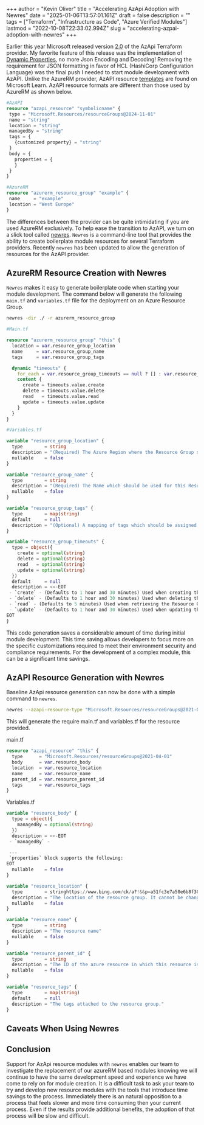 +++
author = "Kevin Oliver"
title = "Accelerating AzApi Adoption with Newres"
date = "2025-01-06T13:57:01.161Z"
draft = false
description = ""
tags = ["Terraform", "Infrastructure as Code", "Azure Verified Modules"]
lastmod = "2022-10-08T22:33:02.994Z"
slug = "accelerating-azpai-adoption-with-newres"
+++


 Earlier this year Microsoft released version [2.0](https://techcommunity.microsoft.com/blog/azuretoolsblog/announcing-azapi-2-0/4275733) of the AzApi Terraform provider. My favorite feature of this release was the implementation of [Dynamic Properties](https://techcommunity.microsoft.com/blog/azuretoolsblog/announcing-azapi-dynamic-properties/4121855), no more Json Encoding and Decoding! Removing the requirement for JSON formatting in favor of HCL (HashiCorp Configuration Language) was the final push I needed to start module development with AzAPI. Unlike the AzureRM provider, AzAPI resource [templates](https://learn.microsoft.com/en-us/azure/templates/) are found on Microsoft Learn. AzAPI resource formats are different than those used by AzureRM as shown below.

 ``` Terraform
 #AzAPI
resource "azapi_resource" "symbolicname" {
  type = "Microsoft.Resources/resourceGroups@2024-11-01"
  name = "string"
  location = "string"
  managedBy = "string"
  tags = {
    {customized property} = "string"
  }
  body = {
    properties = {
    }
  }
}

#AzureRM
resource "azurerm_resource_group" "example" {
  name     = "example"
  location = "West Europe"
}
```

The differences between the provider can be quite intimidating if you are used AzureRM exclusively. To help ease the transition to AzAPI, we turn on a slick tool called [newres](https://github.com/lonegunmanb/newres). `Newres` is a command-line tool that provides the ability to create boilerplate module resources for several Terraform providers. Recently `newres` has been updated to allow the generation of resources for the AzAPI provider. 

## AzureRM Resource Creation with Newres

`Newres` makes it easy to generate boilerplate code when starting your module development. The command below will generate the following `main.tf` and `variables.tf` file for the deployment on an Azure Resource Group.

``` bash
newres -dir ./ -r azurerm_resource_group
```

```  Terraform
#Main.tf

resource "azurerm_resource_group" "this" {
  location = var.resource_group_location
  name     = var.resource_group_name
  tags     = var.resource_group_tags

  dynamic "timeouts" {
    for_each = var.resource_group_timeouts == null ? [] : var.resource_group_timeouts
    content {
      create = timeouts.value.create
      delete = timeouts.value.delete
      read   = timeouts.value.read
      update = timeouts.value.update
    }
  }
}

```

``` terraform
#Variables.tf

variable "resource_group_location" {
  type        = string
  description = "(Required) The Azure Region where the Resource Group should exist. Changing this forces a new Resource Group to be created."
  nullable    = false
}

variable "resource_group_name" {
  type        = string
  description = "(Required) The Name which should be used for this Resource Group. Changing this forces a new Resource Group to be created."
  nullable    = false
}

variable "resource_group_tags" {
  type        = map(string)
  default     = null
  description = "(Optional) A mapping of tags which should be assigned to the Resource Group."
}

variable "resource_group_timeouts" {
  type = object({
    create = optional(string)
    delete = optional(string)
    read   = optional(string)
    update = optional(string)
  })
  default     = null
  description = <<-EOT
 - `create` - (Defaults to 1 hour and 30 minutes) Used when creating the Resource Group.
 - `delete` - (Defaults to 1 hour and 30 minutes) Used when deleting the Resource Group.
 - `read` - (Defaults to 5 minutes) Used when retrieving the Resource Group.
 - `update` - (Defaults to 1 hour and 30 minutes) Used when updating the Resource Group.
EOT
}
```


This code generation saves a considerable amount of time during initial module development. This time saving allows developers to focus more on the specific customizations required to meet their environment security and compliance requirements. For the development of a complex module, this can be a significant time savings. 

## AzAPI Resource Generation with Newres

Baseline AzApi resource generation can now be done with a simple command to `newres`.

``` bash
newres --azapi-resource-type "Microsoft.Resources/resourceGroups@2021-04-01" -r azapi_resource --dir .
```

This will generate the require main.tf and variables.tf for the resource provided. 

main.tf
``` Terraform
resource "azapi_resource" "this" {
  type      = "Microsoft.Resources/resourceGroups@2021-04-01"
  body      = var.resource_body
  location  = var.resource_location
  name      = var.resource_name
  parent_id = var.resource_parent_id
  tags      = var.resource_tags
}

```

Variables.tf

``` Terraform
variable "resource_body" {
  type = object({
    managedBy = optional(string)
  })
  description = <<-EOT
 - `managedBy` - 

 ---
 `properties` block supports the following:
EOT
  nullable    = false
}

variable "resource_location" {
  type        = stringhttps://www.bing.com/ck/a?!&&p=a51fc3e7a50e6b8f30ff9ae9e13d8458f17711626ca396bd655755ff6a557498JmltdHM9MTczNTYwMzIwMA&ptn=3&ver=2&hsh=4&fclid=29395f82-9cea-661a-2925-4c6b9d1a6749&psq=backup+movies+with+mkv&u=a1aHR0cHM6Ly93d3cuaG93dG9nZWVrLmNvbS8xNjE0OTgvaG93LXRvLWJhY2t1cC15b3VyLWR2ZC1hbmQtYmx1LXJheS1tb3ZpZS1jb2xsZWN0aW9uLw&ntb=1
  description = "The location of the resource group. It cannot be changed after the resource group has been created. It must be one of the supported Azure locations."
  nullable    = false
}

variable "resource_name" {
  type        = string
  description = "The resource name"
  nullable    = false
}

variable "resource_parent_id" {
  type        = string
  description = "The ID of the azure resource in which this resource is created."
  nullable    = false
}

variable "resource_tags" {
  type        = map(string)
  default     = null
  description = "The tags attached to the resource group."
}
```

## Caveats When Using Newres



## Conclusion
Support for AzApi resource modules with `newres` enables our team to investigate the replacement of our azureRM based modules knowing we will continue to have the same development speed and experience we have come to rely on for module creation. It is a difficult task to ask your team to try and develop new resource modules with the tools that introduce time savings to the process. Immediately there is an natural opposition to a process that feels slower and more time consuming then your current process. Even if the results provide additional benefits, the adoption of that process will be slow and difficult. 
